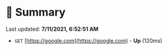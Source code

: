 # 📖 Summary
Last updated: **7/11/2021, 6:52:51 AM**

- `GET` [https://google.com](https://google.com) - **Up** (120ms)
